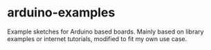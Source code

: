 # arduino-examples
Example sketches for Arduino based boards. Mainly based on library examples or internet tutorials, modified to fit my own use case.
